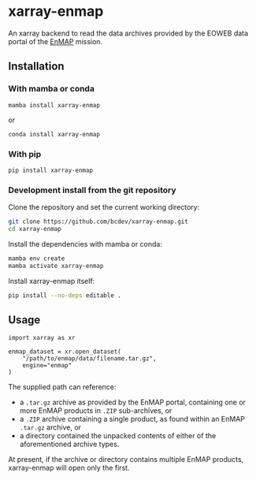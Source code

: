 # xarray-enmap

An xarray backend to read the data archives provided by the EOWEB data portal
of the [EnMAP](https://www.enmap.org/) mission.

## Installation

### With mamba or conda

`mamba install xarray-enmap`

or

`conda install xarray-enmap`

### With pip

`pip install xarray-enmap`

### Development install from the git repository

Clone the repository and set the current working directory:

```bash
git clone https://github.com/bcdev/xarray-enmap.git
cd xarray-enmap
```

Install the dependencies with mamba or conda:

```bash
mamba env create
mamba activate xarray-enmap
```

Install xarray-enmap itself:

```bash
pip install --no-deps editable .
```

## Usage

```
import xarray as xr

enmap_dataset = xr.open_dataset(
    "/path/to/enmap/data/filename.tar.gz",
    engine="enmap"
)
```

The supplied path can reference:

- a `.tar.gz` archive as provided by the EnMAP portal, containing one or
  more EnMAP products in `.ZIP` sub-archives, or
- a `.ZIP` archive containing a single product, as found within an EnMAP
  `.tar.gz` archive, or
- a directory contained the unpacked contents of either of the aforementioned
  archive types.

At present, if the archive or directory contains multiple EnMAP products,
xarray-enmap will open only the first.
